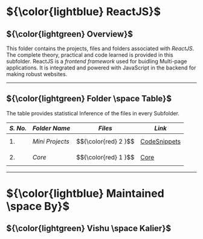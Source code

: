 # ${\color{lightblue} ReactJS}$

## ${\color{lightgreen} Overview}$

This folder contains the projects, files and folders associated with *ReactJS*. The complete theory, practical and code learned is provided in this subfolder. ReactJS is a *frontend framework* used for buidling Multi-page applications. It is integrated and powered with JavaScript in the backend for making robust websites.

------

## ${\color{lightgreen} Folder \space Table}$

The table provides statistical Inference of the files in every Subfolder.

| ***S. No.*** | ***Folder Name*** | ***Files*** | ***Link***
|-|-|-|-|
| 1. | *Mini Projects* | $${\color{red} 2 }$$ | [CodeSnippets](https://github.com/VishuKalier2003/Web-Development/tree/main/Tailwind/Code%20Snippets)  |
| 2. | *Core* | $${\color{red} 1 }$$ | [Core](https://github.com/VishuKalier2003/Web-Development/tree/main/Tailwind/Core) |

------


# ${\color{lightblue} Maintained \space By}$
## ${\color{lightgreen} Vishu \space Kalier}$

